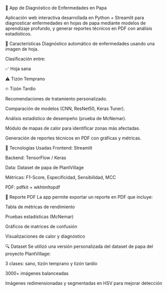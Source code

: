 🥔 App de Diagnóstico de Enfermedades en Papa

Aplicación web interactiva desarrollada en Python + Streamlit para diagnosticar enfermedades en hojas de papa mediante modelos de aprendizaje profundo, y generar reportes técnicos en PDF con análisis estadísticos.

🚀 Características
Diagnóstico automático de enfermedades usando una imagen de hoja.

Clasificación entre:

✅ Hoja sana

⚠️ Tizón Temprano

🔥 Tizón Tardío

Recomendaciones de tratamiento personalizado.

Comparación de modelos (CNN, ResNet50, Keras Tuner).

Análisis estadístico de desempeño (prueba de McNemar).

Módulo de mapas de calor para identificar zonas más afectadas.

Generación de reportes técnicos en PDF con gráficas y métricas.

🧠 Tecnologías Usadas
Frontend: Streamlit

Backend: TensorFlow / Keras

Data: Dataset de papa de PlantVillage

Métricas: F1-Score, Especificidad, Sensibilidad, MCC

PDF: pdfkit + wkhtmltopdf

📄 Reporte PDF
La app permite exportar un reporte en PDF que incluye:

Tabla de métricas de rendimiento

Pruebas estadísticas (McNemar)

Gráficos de matrices de confusión

Visualizaciones de calor y diagnóstico

🔍 Dataset
Se utilizó una versión personalizada del dataset de papa del proyecto PlantVillage:

3 clases: sano, tizón temprano y tizón tardío

3000+ imágenes balanceadas

Imágenes redimensionadas y segmentadas en HSV para mejorar detección




